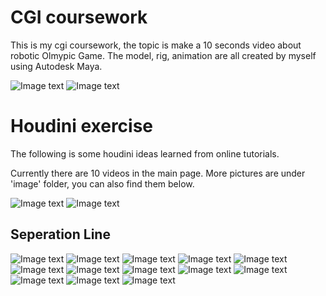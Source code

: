 # CGI coursework

This is my cgi coursework, the topic is make a 10 seconds video about robotic Olmypic Game. The model, rig, animation are all created by myself using Autodesk Maya.

![Image text](https://github.com/Meikong-Cui/cgi/blob/main/image/model.png)
![Image text](https://github.com/Meikong-Cui/cgi/blob/main/image/animate.png)

# Houdini exercise

The following is some houdini ideas learned from online tutorials.

Currently there are 10 videos in the main page. More pictures are under 'image' folder, you can also find them below.

![Image text](https://github.com/Meikong-Cui/cgi/blob/main/image/rain.jpeg)
![Image text](https://github.com/Meikong-Cui/cgi/blob/main/image/flower.png)

## Seperation Line 

![Image text](https://github.com/Meikong-Cui/cgi/blob/main/image/collide.png)
![Image text](https://github.com/Meikong-Cui/cgi/blob/main/image/falloff_growth.png)
![Image text](https://github.com/Meikong-Cui/cgi/blob/main/image/generating.png)
![Image text](https://github.com/Meikong-Cui/cgi/blob/main/image/moving_mountain.png)
![Image text](https://github.com/Meikong-Cui/cgi/blob/main/image/partical_exercise.png)
![Image text](https://github.com/Meikong-Cui/cgi/blob/main/image/path.png)
![Image text](https://github.com/Meikong-Cui/cgi/blob/main/image/pcgrow.png)
![Image text](https://github.com/Meikong-Cui/cgi/blob/main/image/pcgrow2.png)
![Image text](https://github.com/Meikong-Cui/cgi/blob/main/image/shatter.png)
![Image text](https://github.com/Meikong-Cui/cgi/blob/main/image/vdb.png)
![Image text](https://github.com/Meikong-Cui/cgi/blob/main/image/waterdrop.png)
![Image text](https://github.com/Meikong-Cui/cgi/blob/main/image/windfield.png)
![Image text](https://github.com/Meikong-Cui/cgi/blob/main/image/feather.png)
